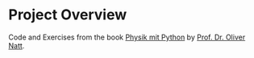 # Project Overview

Code and Exercises from the book [Physik mit Python](https://pyph.de/1/1/index.php?name=intro) by  [Prof. Dr. Oliver Natt](https://www.th-nuernberg.de/person/natt-oliver/).
